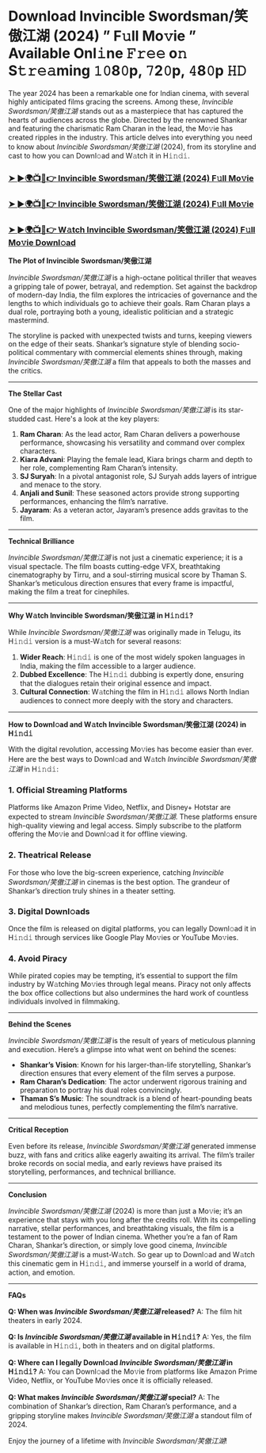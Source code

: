 # Download Invincible Swordsman/笑傲江湖 (2024) ” F𝚞ll Mo𝚟ie ” Available Onl𝚒ne 𝙵𝚛𝚎𝚎 o𝚗 S𝚝𝚛𝚎𝚊ming 𝟷𝟶8𝟶p, 𝟽2𝟶p, 𝟺8𝟶p 𝙷𝙳

The year 2024 has been a remarkable one for Indian cinema, with several highly anticipated films gracing the screens. Among these, *Invincible Swordsman/笑傲江湖* stands out as a masterpiece that has captured the hearts of audiences across the globe. Directed by the renowned Shankar and featuring the charismatic Ram Charan in the lead, the Mo𝚟ie has created ripples in the industry. This article delves into everything you need to know about *Invincible Swordsman/笑傲江湖* (2024), from its storyline and cast to how you can Downl𝚘ad and W𝚊tch it in H𝚒𝚗𝚍𝚒.

<h3><a href="https://t.co/xWwFe5dLFm">➤ ►🌍📺📱👉 Invincible Swordsman/笑傲江湖 (2024) F𝚞ll Mo𝚟ie</a></h3>

<h3><a href="https://t.co/xWwFe5dLFm">➤ ►🌍📺📱👉 Invincible Swordsman/笑傲江湖 (2024) F𝚞ll Mo𝚟ie</a></h3>

<h3><a href="https://t.co/xWwFe5dLFm">➤ ►🌍📺📱👉 W𝚊tch Invincible Swordsman/笑傲江湖 (2024) F𝚞ll Mo𝚟ie Downl𝚘ad</a></h3>


**The Plot of Invincible Swordsman/笑傲江湖**

*Invincible Swordsman/笑傲江湖* is a high-octane political thriller that weaves a gripping tale of power, betrayal, and redemption. Set against the backdrop of modern-day India, the film explores the intricacies of governance and the lengths to which individuals go to achieve their goals. Ram Charan plays a dual role, portraying both a young, idealistic politician and a strategic mastermind.

The storyline is packed with unexpected twists and turns, keeping viewers on the edge of their seats. Shankar’s signature style of blending socio-political commentary with commercial elements shines through, making *Invincible Swordsman/笑傲江湖* a film that appeals to both the masses and the critics.

---

**The Stellar Cast**

One of the major highlights of *Invincible Swordsman/笑傲江湖* is its star-studded cast. Here's a look at the key players:

1. **Ram Charan**: As the lead actor, Ram Charan delivers a powerhouse performance, showcasing his versatility and command over complex characters.
2. **Kiara Advani**: Playing the female lead, Kiara brings charm and depth to her role, complementing Ram Charan’s intensity.
3. **SJ Suryah**: In a pivotal antagonist role, SJ Suryah adds layers of intrigue and menace to the story.
4. **Anjali and Sunil**: These seasoned actors provide strong supporting performances, enhancing the film’s narrative.
5. **Jayaram**: As a veteran actor, Jayaram’s presence adds gravitas to the film.

---

**Technical Brilliance**

*Invincible Swordsman/笑傲江湖* is not just a cinematic experience; it is a visual spectacle. The film boasts cutting-edge VFX, breathtaking cinematography by Tirru, and a soul-stirring musical score by Thaman S. Shankar’s meticulous direction ensures that every frame is impactful, making the film a treat for cinephiles.

---

**Why W𝚊tch Invincible Swordsman/笑傲江湖 in H𝚒𝚗𝚍𝚒?**

While *Invincible Swordsman/笑傲江湖* was originally made in Telugu, its H𝚒𝚗𝚍𝚒 version is a must-W𝚊tch for several reasons:

1. **Wider Reach**: H𝚒𝚗𝚍𝚒 is one of the most widely spoken languages in India, making the film accessible to a larger audience.
2. **Dubbed Excellence**: The H𝚒𝚗𝚍𝚒 dubbing is expertly done, ensuring that the dialogues retain their original essence and impact.
3. **Cultural Connection**: W𝚊tching the film in H𝚒𝚗𝚍𝚒 allows North Indian audiences to connect more deeply with the story and characters.

---

**How to Downl𝚘ad and W𝚊tch Invincible Swordsman/笑傲江湖 (2024) in H𝚒𝚗𝚍𝚒**

With the digital revolution, accessing Mo𝚟ies has become easier than ever. Here are the best ways to Downl𝚘ad and W𝚊tch *Invincible Swordsman/笑傲江湖* in H𝚒𝚗𝚍𝚒:

### 1. **Official Streaming Platforms**

Platforms like Amazon Prime Video, Netflix, and Disney+ Hotstar are expected to stream *Invincible Swordsman/笑傲江湖*. These platforms ensure high-quality viewing and legal access. Simply subscribe to the platform offering the Mo𝚟ie and Downl𝚘ad it for offline viewing.

### 2. **Theatrical Release**

For those who love the big-screen experience, catching *Invincible Swordsman/笑傲江湖* in cinemas is the best option. The grandeur of Shankar’s direction truly shines in a theater setting.

### 3. **Digital Downl𝚘ads**

Once the film is released on digital platforms, you can legally Downl𝚘ad it in H𝚒𝚗𝚍𝚒 through services like Google Play Mo𝚟ies or YouTube Mo𝚟ies.

### 4. **Avoid Piracy**

While pirated copies may be tempting, it’s essential to support the film industry by W𝚊tching Mo𝚟ies through legal means. Piracy not only affects the box office collections but also undermines the hard work of countless individuals involved in filmmaking.

---

**Behind the Scenes**

*Invincible Swordsman/笑傲江湖* is the result of years of meticulous planning and execution. Here’s a glimpse into what went on behind the scenes:

- **Shankar’s Vision**: Known for his larger-than-life storytelling, Shankar’s direction ensures that every element of the film serves a purpose.
- **Ram Charan’s Dedication**: The actor underwent rigorous training and preparation to portray his dual roles convincingly.
- **Thaman S’s Music**: The soundtrack is a blend of heart-pounding beats and melodious tunes, perfectly complementing the film’s narrative.

---

**Critical Reception**

Even before its release, *Invincible Swordsman/笑傲江湖* generated immense buzz, with fans and critics alike eagerly awaiting its arrival. The film’s trailer broke records on social media, and early reviews have praised its storytelling, performances, and technical brilliance.

---

**Conclusion**

*Invincible Swordsman/笑傲江湖* (2024) is more than just a Mo𝚟ie; it’s an experience that stays with you long after the credits roll. With its compelling narrative, stellar performances, and breathtaking visuals, the film is a testament to the power of Indian cinema. Whether you’re a fan of Ram Charan, Shankar’s direction, or simply love good cinema, *Invincible Swordsman/笑傲江湖* is a must-W𝚊tch. So gear up to Downl𝚘ad and W𝚊tch this cinematic gem in H𝚒𝚗𝚍𝚒, and immerse yourself in a world of drama, action, and emotion.

---

**FAQs**

**Q: When was *Invincible Swordsman/笑傲江湖* released?**
A: The film hit theaters in early 2024.

**Q: Is *Invincible Swordsman/笑傲江湖* available in H𝚒𝚗𝚍𝚒?**
A: Yes, the film is available in H𝚒𝚗𝚍𝚒, both in theaters and on digital platforms.

**Q: Where can I legally Downl𝚘ad *Invincible Swordsman/笑傲江湖* in H𝚒𝚗𝚍𝚒?**
A: You can Downl𝚘ad the Mo𝚟ie from platforms like Amazon Prime Video, Netflix, or YouTube Mo𝚟ies once it is officially released.

**Q: What makes *Invincible Swordsman/笑傲江湖* special?**
A: The combination of Shankar’s direction, Ram Charan’s performance, and a gripping storyline makes *Invincible Swordsman/笑傲江湖* a standout film of 2024.

Enjoy the journey of a lifetime with *Invincible Swordsman/笑傲江湖*!
